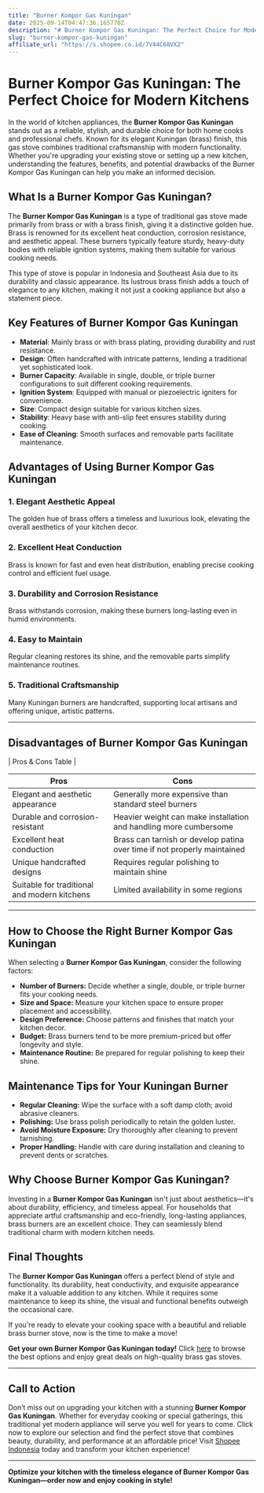```yaml
---
title: "Burner Kompor Gas Kuningan"
date: 2025-09-14T04:47:36.165770Z
description: "# Burner Kompor Gas Kuningan: The Perfect Choice for Modern Kitchens..."
slug: "burner-kompor-gas-kuningan"
affiliate_url: "https://s.shopee.co.id/7V44C68VX2"
---
```

# Burner Kompor Gas Kuningan: The Perfect Choice for Modern Kitchens

In the world of kitchen appliances, the **Burner Kompor Gas Kuningan** stands out as a reliable, stylish, and durable choice for both home cooks and professional chefs. Known for its elegant Kuningan (brass) finish, this gas stove combines traditional craftsmanship with modern functionality. Whether you're upgrading your existing stove or setting up a new kitchen, understanding the features, benefits, and potential drawbacks of the Burner Kompor Gas Kuningan can help you make an informed decision.

## What Is a Burner Kompor Gas Kuningan?

The **Burner Kompor Gas Kuningan** is a type of traditional gas stove made primarily from brass or with a brass finish, giving it a distinctive golden hue. Brass is renowned for its excellent heat conduction, corrosion resistance, and aesthetic appeal. These burners typically feature sturdy, heavy-duty bodies with reliable ignition systems, making them suitable for various cooking needs.

This type of stove is popular in Indonesia and Southeast Asia due to its durability and classic appearance. Its lustrous brass finish adds a touch of elegance to any kitchen, making it not just a cooking appliance but also a statement piece.

## Key Features of Burner Kompor Gas Kuningan

- **Material**: Mainly brass or with brass plating, providing durability and rust resistance.
- **Design**: Often handcrafted with intricate patterns, lending a traditional yet sophisticated look.
- **Burner Capacity**: Available in single, double, or triple burner configurations to suit different cooking requirements.
- **Ignition System**: Equipped with manual or piezoelectric igniters for convenience.
- **Size**: Compact design suitable for various kitchen sizes.
- **Stability**: Heavy base with anti-slip feet ensures stability during cooking.
- **Ease of Cleaning**: Smooth surfaces and removable parts facilitate maintenance.

## Advantages of Using Burner Kompor Gas Kuningan

### 1. Elegant Aesthetic Appeal
The golden hue of brass offers a timeless and luxurious look, elevating the overall aesthetics of your kitchen decor.

### 2. Excellent Heat Conduction
Brass is known for fast and even heat distribution, enabling precise cooking control and efficient fuel usage.

### 3. Durability and Corrosion Resistance
Brass withstands corrosion, making these burners long-lasting even in humid environments.

### 4. Easy to Maintain
Regular cleaning restores its shine, and the removable parts simplify maintenance routines.

### 5. Traditional Craftsmanship
Many Kuningan burners are handcrafted, supporting local artisans and offering unique, artistic patterns.

---

## Disadvantages of Burner Kompor Gas Kuningan

| Pros & Cons Table |

| **Pros** | **Cons** |
| --- | --- |
| Elegant and aesthetic appearance | Generally more expensive than standard steel burners |
| Durable and corrosion-resistant | Heavier weight can make installation and handling more cumbersome |
| Excellent heat conduction | Brass can tarnish or develop patina over time if not properly maintained |
| Unique handcrafted designs | Requires regular polishing to maintain shine |
| Suitable for traditional and modern kitchens | Limited availability in some regions |

---

## How to Choose the Right Burner Kompor Gas Kuningan

When selecting a **Burner Kompor Gas Kuningan**, consider the following factors:

- **Number of Burners:** Decide whether a single, double, or triple burner fits your cooking needs.
- **Size and Space:** Measure your kitchen space to ensure proper placement and accessibility.
- **Design Preference:** Choose patterns and finishes that match your kitchen decor.
- **Budget:** Brass burners tend to be more premium-priced but offer longevity and style.
- **Maintenance Routine:** Be prepared for regular polishing to keep their shine.

## Maintenance Tips for Your Kuningan Burner

- **Regular Cleaning:** Wipe the surface with a soft damp cloth; avoid abrasive cleaners.
- **Polishing:** Use brass polish periodically to retain the golden luster.
- **Avoid Moisture Exposure:** Dry thoroughly after cleaning to prevent tarnishing.
- **Proper Handling:** Handle with care during installation and cleaning to prevent dents or scratches.

## Why Choose Burner Kompor Gas Kuningan?

Investing in a **Burner Kompor Gas Kuningan** isn't just about aesthetics—it's about durability, efficiency, and timeless appeal. For households that appreciate artful craftsmanship and eco-friendly, long-lasting appliances, brass burners are an excellent choice. They can seamlessly blend traditional charm with modern kitchen needs.

## Final Thoughts

The **Burner Kompor Gas Kuningan** offers a perfect blend of style and functionality. Its durability, heat conductivity, and exquisite appearance make it a valuable addition to any kitchen. While it requires some maintenance to keep its shine, the visual and functional benefits outweigh the occasional care.

If you're ready to elevate your cooking space with a beautiful and reliable brass burner stove, now is the time to make a move!

**Get your own Burner Kompor Gas Kuningan today!** Click [here](https://s.shopee.co.id/7V44C68VX2) to browse the best options and enjoy great deals on high-quality brass gas stoves.

---

## Call to Action

Don’t miss out on upgrading your kitchen with a stunning **Burner Kompor Gas Kuningan**. Whether for everyday cooking or special gatherings, this traditional yet modern appliance will serve you well for years to come. Click now to explore our selection and find the perfect stove that combines beauty, durability, and performance at an affordable price! Visit [Shopee Indonesia](https://s.shopee.co.id/7V44C68VX2) today and transform your kitchen experience!

---

**Optimize your kitchen with the timeless elegance of Burner Kompor Gas Kuningan—order now and enjoy cooking in style!**